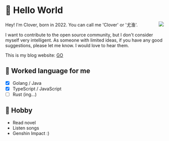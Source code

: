 # 🥳 Hello World

<img align="right" src="https://github-readme-stats.vercel.app/api?username=Clover-You">

Hey! I'm Clover, born in 2022. You can call me 'Clover' or '尤渔'. 

I want to contribute to the open source community, but I don't consider myself very intelligent. As someone with limited ideas, if you have any good suggestions, please let me know. I would love to hear them.

This is my blog website: <a target="_blank" href="https://www.ctong.top"> GO </a>

## 💬 Worked language for me

- [x] Golang / Java
- [x] TypeScript / JavaScript
- [ ] Rust (ing...)

## 👀 Hobby
- Read novel
- Listen songs
- Genshin Impact :)
